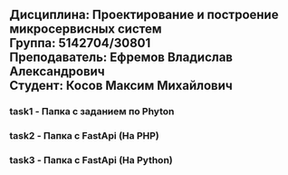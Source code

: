 ## Дисциплина: Проектирование и построение микросервисных систем<br>Группа: 5142704/30801<br>Преподаватель: Ефремов Владислав Александрович<br>Студент: Косов Максим Михайлович

### task1 - Папка с заданием по Phyton
### task2 - Папка с FastApi (На PHP)
### task3 - Папка с FastApi (На Python)
